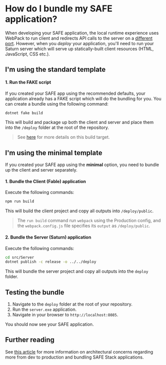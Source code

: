 # How do I bundle my SAFE application?

When developing your SAFE application, the local runtime experience uses WebPack to run client and redirects API calls to the server on a [different port](/faq-build). However, when you *deploy* your application, you'll need to run your Saturn server which will serve up statically-built client resources (HTML, JavaScript, CSS etc.).

## I'm using the standard template

#### 1. Run the FAKE script
If you created your SAFE app using the recommended defaults, your application already has a FAKE script which will do the bundling for you. You can create a bundle using the following command:

```cmd
dotnet fake build
```

This will build and package up both the client and server and place them into the `/deploy` folder at the root of the repository.

> See [here](/template-fake#bundle-target) for more details on this build target.

## I'm using the minimal template
If you created your SAFE app using the **minimal** option, you need to bundle up the client and server separately.

#### 1. Bundle the Client (Fable) application
Execute the following commands:

```bash
npm run build
```

This will build the client project and copy all outputs into `/deploy/public`.

> The `run build` command run `webpack` using the Production config, and the `webpack.config.js` file specifies its `output` as `/deploy/public`.

#### 2. Bundle the Server (Saturn) application
Execute the following commands:

```bash
cd src/Server
dotnet publish -c release -o ../../deploy
```

This will bundle the server project and copy all outputs into the `deploy` folder.

## Testing the bundle
1. Navigate to the `deploy` folder at the root of your repository.
2. Run the `server.exe` application.
3. Navigate in your browser to `http://localhost:8085`.

You should now see your SAFE application.

## Further reading
See [this article](/docs/faq-build) for more information on architectural concerns regarding more from dev to production and bundling SAFE Stack applications.
